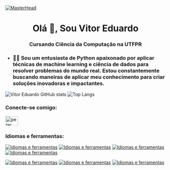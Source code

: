 [![MasterHead](https://colegioplanck.com.br/wp-content/uploads/2021/06/Colegio-Planck-Profissao-programador-o-que-faz-esse-profissional-tao-disputado-no-mercado-arte-Autores-Grupo-S2-Marketing-Freepik.jpg)]()

<h1 align="center">Olá  👋, Sou Vitor Eduardo</h1>
<h3 align="center">Cursando Ciência da Computação na UTFPR</h3>

- ### 👨‍💻 Sou um entusiasta de Python apaixonado por aplicar técnicas de machine learning e ciência de dados para resolver problemas do mundo real. Estou constantemente buscando maneiras de aplicar meu conhecimento para criar soluções inovadoras e impactantes.

![Vitor Eduardo GitHub stats](https://github-readme-stats.vercel.app/api?username=VitorEduardoLimaKenor&show_icons=true&theme=tokyonight)
![Top Langs](https://github-readme-stats.vercel.app/api/top-langs/?username=VitorEduardoLimaKenor&theme=blue-green)

<h3 align="left">Conecte-se comigo:</h3>
<p align="left">

<a href="https://linkedin.com/in/vitor-eduardo-de-lima-kenor-803464273" target="blank"><img align="center" src="https://raw.githubusercontent.com/rahuldkjain/github-profile-readme-generator/master/src/images/icons/Social/linked-in-alt.svg" alt="peter kimanzi" height="30" width="40" /></a>
</p>
<h3 align="left">Idiomas e ferramentas:</h3>

[![Idiomas e ferramentas](https://img.shields.io/badge/Python-3776AB?style=for-the-badge&logo=python&logoColor=white)](https://www.python.org/)
[![Idiomas e ferramentas](https://img.shields.io/badge/Colab-F9AB00?style=for-the-badge&logo=googlecolab&color=525252)](https://colab.google/)
[![Idiomas e ferramentas](https://img.shields.io/badge/Visual_Studio_Code-0078D4?style=for-the-badge&logo=visual%20studio%20code&logoColor=white)](https://code.visualstudio.com/)
[![Idiomas e ferramentas](https://img.shields.io/badge/GIT-E44C30?style=for-the-badge&logo=git&logoColor=white)](https://git-scm.com/)

[![Idiomas e ferramentas](https://img.shields.io/badge/TensorFlow-FF6F00?style=for-the-badge&logo=tensorflow&logoColor=white)](https://www.tensorflow.org/?hl=pt-br)
[![Idiomas e ferramentas](https://img.shields.io/badge/MySQL-005C84?style=for-the-badge&logo=mysql&logoColor=white)](https://www.mysql.com/)
[![Idiomas e ferramentas](https://img.shields.io/badge/Trello-0052CC?style=for-the-badge&logo=trello&logoColor=white)](https://trello.com/home)
